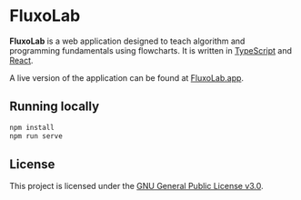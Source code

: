 # FluxoLab

**FluxoLab** is a web application designed to teach algorithm and programming fundamentals using flowcharts. It is written in [TypeScript](https://www.typescriptlang.org/) and [React](https://reactjs.org/).

A live version of the application can be found at [FluxoLab.app](https://fluxolab.app/).

## Running locally

```bash
npm install
npm run serve
```

## License

This project is licensed under the [GNU General Public License v3.0](https://www.gnu.org/licenses/gpl-3.0.en.html).

